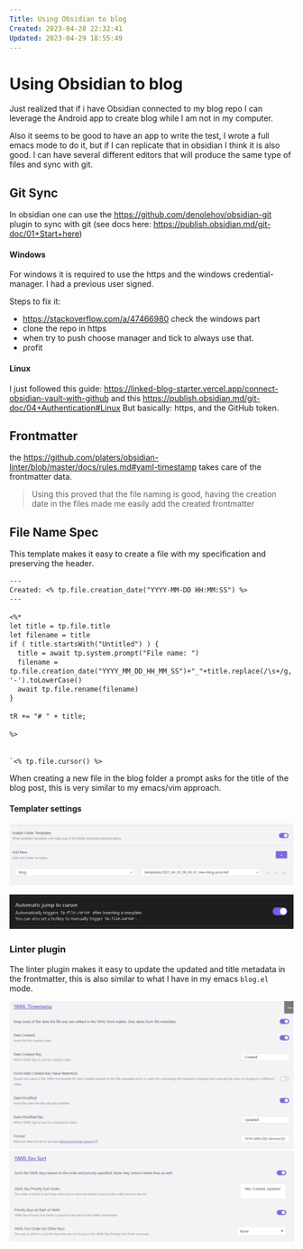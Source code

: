```yaml
---
Title: Using Obsidian to blog
Created: 2023-04-28 22:32:41
Updated: 2023-04-29 18:55:49
---
```


# Using Obsidian to blog

Just realized that if i have Obsidian connected to my blog repo I can leverage the Android app to create blog while I am not in my computer. 

Also it seems to be good to have an app to write the test, I wrote a full emacs mode to do it, but if I can replicate that in obsidian I think it is also good. I can have several different editors that will produce the same type of files and sync with git.

## Git Sync

In obsidian one can use the <https://github.com/denolehov/obsidian-git> plugin to sync with git (see docs here: <https://publish.obsidian.md/git-doc/01+Start+here>)

#### Windows
For windows it is required to use the https and the windows credential-manager. I had a previous user signed. 

Steps to fix it:
- <https://stackoverflow.com/a/47466980> check the windows part
- clone the repo in https
- when try to push choose manager and tick to always use that.
- profit

#### Linux
I just followed this guide: <https://linked-blog-starter.vercel.app/connect-obsidian-vault-with-github>
and this <https://publish.obsidian.md/git-doc/04+Authentication#Linux>
But basically: https, and the GitHub token.


## Frontmatter
the <https://github.com/platers/obsidian-linter/blob/master/docs/rules.md#yaml-timestamp> takes care of the frontmatter data.

> Using this proved that the file naming is good, having the creation date in the files made me easily add the created frontmatter

## File Name Spec
This template makes it easy to create a file with my specification and preserving the header.

```
---
Created: <% tp.file.creation_date("YYYY-MM-DD HH:MM:SS") %>
---

<%*
let title = tp.file.title
let filename = title
if ( title.startsWith("Untitled") ) {
  title = await tp.system.prompt("File name: ")
  filename = tp.file.creation_date("YYYY_MM_DD_HH_MM_SS")+"_"+title.replace(/\s+/g, '-').toLowerCase()
  await tp.file.rename(filename)
} 

tR += "# " + title;

%>


`<% tp.file.cursor() %>
```

When creating a new file in the blog folder a prompt asks for the title of the blog post, this is very similar to my emacs/vim approach.

#### Templater settings 

![Pasted image 20230429105252](assets/Pasted%20image%2020230429105252.png)

![](assets/Pasted%20image%2020230429185545.png)
### Linter plugin
The linter plugin makes it easy to update the updated and title metadata in the frontmatter, this is also similar to what I have in my emacs `blog.el` mode.


![Pasted image 20230429105352](assets/Pasted%20image%2020230429105352.png)
![Pasted image 20230429105410](assets/Pasted%20image%2020230429105410.png)